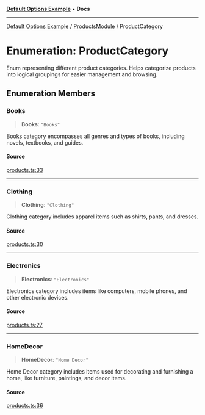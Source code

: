 [**Default Options Example**](../../README.md) • **Docs**

***

[Default Options Example](../../modules.md) / [ProductsModule](../README.md) / ProductCategory

# Enumeration: ProductCategory

Enum representing different product categories.
Helps categorize products into logical groupings for easier management and browsing.

## Enumeration Members

### Books

> **Books**: `"Books"`

Books category encompasses all genres and types of books, including novels, textbooks, and guides.

#### Source

[products.ts:33](https://github.com/typedoc2md/typedoc-plugin-markdown-examples/blob/38eb87a4b515962ebbfbbc47ab56d2442dce4b6d/examples/src/products.ts#L33)

***

### Clothing

> **Clothing**: `"Clothing"`

Clothing category includes apparel items such as shirts, pants, and dresses.

#### Source

[products.ts:30](https://github.com/typedoc2md/typedoc-plugin-markdown-examples/blob/38eb87a4b515962ebbfbbc47ab56d2442dce4b6d/examples/src/products.ts#L30)

***

### Electronics

> **Electronics**: `"Electronics"`

Electronics category includes items like computers, mobile phones, and other electronic devices.

#### Source

[products.ts:27](https://github.com/typedoc2md/typedoc-plugin-markdown-examples/blob/38eb87a4b515962ebbfbbc47ab56d2442dce4b6d/examples/src/products.ts#L27)

***

### HomeDecor

> **HomeDecor**: `"Home Decor"`

Home Decor category includes items used for decorating and furnishing a home, like furniture, paintings, and decor items.

#### Source

[products.ts:36](https://github.com/typedoc2md/typedoc-plugin-markdown-examples/blob/38eb87a4b515962ebbfbbc47ab56d2442dce4b6d/examples/src/products.ts#L36)
